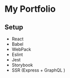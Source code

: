 # My Portfolio

## Setup

- React
- Babel
- WebPack
- Eslint
- Jest
- Storybook
- SSR (Express + GraphQL )

